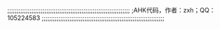 ;;;;;;;;;;;;;;;;;;;;;;;;;;;;;;;;;;;;;;;;;;;;;;;;;;;;;;;;;;;;;;;;;;
;AHK代码，作者：zxh；QQ：105224583
;;;;;;;;;;;;;;;;;;;;;;;;;;;;;;;;;;;;;;;;;;;;;;;;;;;;;;;;;;;;;;;;;;

